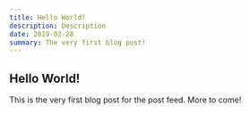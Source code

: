 ```yaml
---
title: Hello World! 
description: Description
date: 2019-02-28
summary: The very first blog post!
---
```

## Hello World!
This is the very first blog post for the post feed.  More to come!
